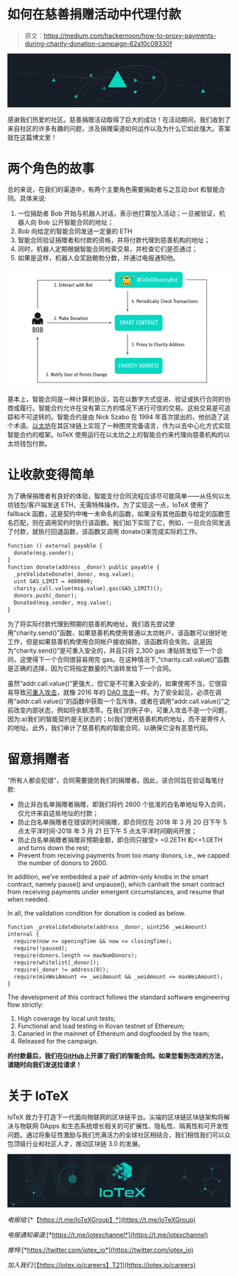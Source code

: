 # 如何在慈善捐赠活动中代理付款

> 原文：<https://medium.com/hackernoon/how-to-proxy-payments-during-charity-donation-campaign-62a10c09330f>

![](img/df77dc940acc68c629c01397872f6d3b.png)

感谢我们热爱的社区。慈善捐赠活动取得了巨大的成功！在活动期间，我们收到了来自社区的许多有趣的问题，涉及捐赠渠道如何运作以及为什么它如此强大。答案就在这篇博文里！

# 两个角色的故事

总的来说，在我们的渠道中，有两个主要角色需要捐助者与之互动:bot 和智能合同。具体来说:

1.  一位捐助者 Bob 开始与机器人对话，表示他打算加入活动；一旦被验证，机器人向 Bob 公开智能合同的地址；
2.  Bob 向给定的智能合同发送一定量的 ETH
3.  智能合同验证捐赠者和付款的资格，并将付款代理到慈善机构的地址；
4.  同时，机器人定期根据智能合同检索交易，并检查它们是否通过；
5.  如果是这样，机器人会奖励鲍勃分数，并通过电报通知他。

![](img/22acd5e8ce371afb1199d1e4defd8066.png)

基本上，智能合同是一种计算机协议，旨在以数字方式促进、验证或执行合同的协商或履行。智能合约允许在没有第三方的情况下进行可信的交易。这些交易是可追踪和不可逆转的。智能合约是由 Nick Szabo 在 1994 年首次提出的，他创造了这个术语。[以太坊](https://www.ethereum.org/)在其区块链上实现了一种图灵完备语言，作为以去中心化方式实现智能合约的框架。IoTeX 使用运行在以太坊之上的智能合约来代理向慈善机构的以太坊钱包付款。

# **让收款变得简单**

为了确保捐赠者有良好的体验，智能支付合同流程应该尽可能简单——从任何以太坊钱包/客户端发送 ETH，无需特殊操作。为了实现这一点，IoTeX 使用了 fallback 函数，这是契约中唯一未命名的函数，如果没有其他函数与给定的函数签名匹配，则在调用契约时执行该函数。我们如下实现了它，例如，一旦向合同发送了付款，就执行回退函数，该函数又调用 donate()来完成实际的工作。

```
function () external payable {
  donate(msg.sender);
}
function donate(address _donor) public payable {
  _preValidateDonate(_donor, msg.value);
  uint GAS_LIMIT = 4000000;
  charity.call.value(msg.value).gas(GAS_LIMIT)();
  donors.push(_donor);
  Donated(msg.sender, msg.value);
}
```

为了将实际付款代理到预期的慈善机构地址，我们首先尝试使用“charity.send()”函数，如果慈善机构使用普通以太坊帐户，该函数可以很好地工作，但是如果慈善机构使用合同帐户接收捐款，该函数将会失败。这是因为“charity.send()”是可重入安全的，并且只将 2,300 gas 津贴转发给下一个合同，这使得下一个合同很容易用完 gas。在这种情况下,“charity.call.value()”函数是正确的选择，因为它将指定数量的汽油转发给下一个合同。

虽然“addr.call.value()”更强大，但它是不可重入安全的，如果使用不当，它很容易导致[可重入攻击](/@JusDev1988/reentrancy-attack-on-a-smart-contract-677eae1300f2)，就像 2016 年的 [DAO 攻击](https://www.coindesk.com/understanding-dao-hack-journalists/)一样。为了安全起见，必须在调用“addr.call.value()”的函数中获取一个互斥体，或者在调用“addr.call.value()”之前改变内部状态，例如将余额清零。在我们的例子中，可重入攻击不是一个问题，因为:a)我们的智能契约是无状态的；b)我们使用慈善机构的地址，而不是寄件人的地址。此外，我们审计了慈善机构的智能合同，以确保它没有恶意代码。

# **留意捐赠者**

“所有人都会犯错”，合同需要提防我们的捐赠者。因此，该合同旨在验证每笔付款:

*   防止非白名单捐赠者捐赠，即我们将约 2600 个批准的白名单地址导入合同，仅允许来自这些地址的付款；
*   防止白名单捐赠者在错误的时间捐赠，即合同仅在 2018 年 3 月 20 日下午 5 点太平洋时间-2018 年 3 月 21 日下午 5 点太平洋时间期间开放；
*   防止白名单捐赠者捐赠非预期金额，即合同只接受> =0.2ETH 和<=1.0ETH and turns down the rest;
*   Prevent from receiving payments from too many donors, i.e., we capped the number of donors to 2600.

In addition, we’ve embedded a pair of admin-only knobs in the smart contract, namely pause() and unpause(), which canhalt the smart contract from receiving payments under emergent circumstances, and resume that when needed.

In all, the validation condition for donation is coded as below.

```
function _preValidateDonate(address _donor, uint256 _weiAmount) internal {
  require(now >= openingTime && now <= closingTime);
  require(!paused);  
  require(donors.length <= maxNumDonors);
  require(whitelist[_donor]);
  require(_donor != address(0));
  require(minWeiAmount <= _weiAmount && _weiAmount <= maxWeiAmount);
}
```

The development of this contract follows the standard software engineering flow strictly:

1.  High coverage by local unit tests;
2.  Functional and load testing in Kovan testnet of Ethereum;
3.  Canaried in the mainnet of Ethereum and dogfooded by the team;
4.  Released for the campaign.

**的付款最后，我们在**[**GitHub**](https://github.com/iotexproject/IOTX-charity-contracts)**上开源了我们的智能合同。如果您看到改进的方法，请随时向我们发送拉请求！**

# 关于 IoTeX

IoTeX 致力于打造下一代面向物联网的区块链平台。尖端的区块链区块链架构将解决与物联网 DApps 和生态系统增长相关的可扩展性、隐私性、隔离性和可开发性问题。通过将象征性激励与我们充满活力的全球社区相结合，我们相信我们可以众包顶级行业和社区人才，推动区块链 3.0 的发展。

![](img/38fad95d00b76342c1dab7d702d624e3.png)

*电报组:*[*【https://t.me/IoTeXGroup】*](https://t.me/IoTeXGroup)

*电报通知渠道:*[*https://t.me/iotexchannel*](https://t.me/iotexchannel)

*推特:*[*https://twitter.com/iotex_io*](https://twitter.com/iotex_io)

*加入我们:*[【https://iotex.io/careers】T21](https://iotex.io/careers)